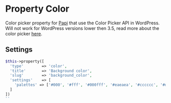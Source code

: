 # Property Color

Color picker property for [Papi](https://wp-papi.github.io/) that use the Color Picker API in WordPress. Will not work for WordPress versions lower then 3.5, read more about the color picker [here](https://make.wordpress.org/core/2012/11/30/new-color-picker-in-wp-3-5/).

## Settings

```php
$this->property([
  'type'        => 'color',
  'title'       => 'Background color',
  'slug'        => 'background_color',
  'settings'    => [
    'palettes' => ['#000', '#fff', '#000fff', '#eaeaea', '#cccccc', '#ddd', '#010101']
  ]
])
``
